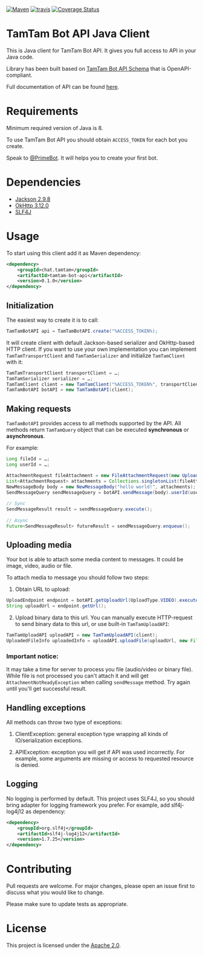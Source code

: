 [![Maven](https://maven-badges.herokuapp.com/maven-central/chat.tamtam/tamtam-bot-api/badge.svg)](https://maven-badges.herokuapp.com/maven-central/chat.tamtam/tamtam-bot-api) [![travis](https://img.shields.io/travis/com/tamtam-chat/tamtam-bot-api.svg)](https://travis-ci.org/tamtam-chat/tamtam-bot-api)
[![Coverage Status](https://coveralls.io/repos/github/tamtam-chat/tamtam-bot-api/badge.svg?branch=master)](https://coveralls.io/github/tamtam-chat/tamtam-bot-api?branch=master)

# TamTam Bot API Java Client
This is Java client for TamTam Bot API. It gives you full access to API in your Java code.

Library has been built based on [TamTam Bot API Schema](https://github.com/tamtam-chat/tamtam-bot-api-schema) that is OpenAPI-compliant.

Full documentation of API can be found [here](https://dev.tamtam.chat).

# Requirements
Minimum required version of Java is 8.

To use TamTam Bot API you should obtain `ACCESS_TOKEN` for each bot you create.

Speak to [@PrimeBot](http://tt.me/primebot). It will helps you to create your first bot.

# Dependencies
- [Jackson 2.9.8](https://github.com/FasterXML/jackson)
- [OkHttp 3.12.0](https://github.com/square/okhttp)
- [SLF4J](https://github.com/qos-ch/slf4j)

# Usage
To start using this client add it as Maven dependency:
```xml
<dependency>
    <groupId>chat.tamtam</groupId>
    <artifactId>tamtam-bot-api</artifactId>
    <version>0.1.0</version>
</dependency>
```

## Initialization
The easiest way to create it is to call:
```java
TamTamBotAPI api = TamTamBotAPI.create("%ACCESS_TOKEN%);
```

It will create client with default Jackson-based serializer and OkHttp-based HTTP client.
If you want to use your own implementation you can implement `TamTamTransportClient` and `TamTamSerializer` and initialize `TamTamClient` with it:

```java
TamTamTransportClient transportClient = …;
TamTamSerializer serializer = …;
TamTamClient client = new TamTamClient("%ACCESS_TOKEN%", transportClient, serializer);
TamTamBotAPI botAPI = new TamTamBotAPI(client);
```

## Making requests
`TamTamBotAPI` provides access to all methods supported by the API. All methods return `TamTamQuery` object that can be executed **synchronous** or **asynchronous**.
 
For example:

```java
Long fileId = …;
Long userId = …;

AttachmentRequest fileAttachment = new FileAttachmentRequest(new UploadedFileInfo(fileId));
List<AttachmentRequest> attachments = Collections.singletonList(fileAttachment);
NewMessageBody body = new NewMessageBody("hello world!", attachments);
SendMessageQuery sendMessageQuery = botAPI.sendMessage(body).userId(userId);
    
// Sync
SendMessageResult result = sendMessageQuery.execute();
    
// Async
Future<SendMessageResult> futureResult = sendMessageQuery.enqueue();
```

## Uploading media
Your bot is able to attach some media content to messages. It could be image, video, audio or file.

To attach media to message you should follow two steps:

1. Obtain URL to upload:
```java
UploadEndpoint endpoint = botAPI.getUploadUrl(UploadType.VIDEO).execute();
String uploadUrl = endpoint.getUrl();
```
2. Upload binary data to this url. You can manually execute HTTP-request to send binary data to this url, or use built-in `TamTamUploadAPI`:

```java
TamTamUploadAPI uploadAPI = new TamTamUploadAPI(client);
UploadedFileInfo uploadedInfo = uploadAPI.uploadFile(uploadUrl, new File("%FILE_PATH%")).execute();
```

### Important notice:
It may take a time for server to process you file (audio/video or binary file). While file is not processed you can't attach it and will get `AttachmentNotReadyException` when calling `sendMessage` method. Try again until you'll get successful result.

## Handling exceptions
All methods can throw two type of exceptions:

1. ClientException: general exception type wrapping all kinds of IO/serialization exceptions.

2. APIException: exception you will get if API was used incorrectly. For example, some arguments are missing or access to requested resource is denied.

## Logging
No logging is performed by default. This project uses SLF4J, so you should bring adapter for logging framework you prefer. For example, add slf4j-log4j12 as dependency:

```xml
<dependency>
    <groupId>org.slf4j</groupId>
    <artifactId>slf4j-log4j12</artifactId>
    <version>1.7.25</version>
</dependency>
```

# Contributing

Pull requests are welcome. For major changes, please open an issue first to discuss what you would like to change.

Please make sure to update tests as appropriate.

# License
This project is licensed under the [Apache 2.0](https://www.apache.org/licenses/LICENSE-2.0).
